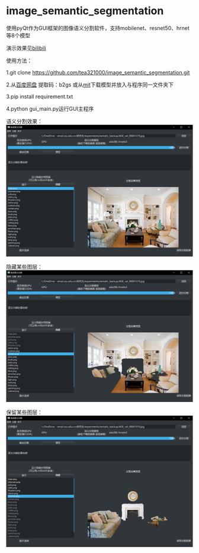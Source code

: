 # image_semantic_segmentation
使用pyQt作为GUI框架的图像语义分割软件，支持mobilenet、resnet50、hrnet等8个模型

演示效果见[bilibili](https://www.bilibili.com/video/BV1VA411i73M/)

使用方法：

1.git clone https://github.com/tea321000/image_semantic_segmentation.git

2.从[百度网盘](https://pan.baidu.com/s/1xlROxeZ0EGqrn-4U2FgcqQ) 提取码：b2gs 或从[mit](http://sceneparsing.csail.mit.edu/model/pytorch/)下载模型并放入与程序同一文件夹下

3.pip install requirement.txt

4.python gui_main.py运行GUI主程序

语义分割效果：
![](.assets/5.png)

隐藏某些图层：
![](.assets/6.png)

保留某些图层：
![](.assets/7.png)
